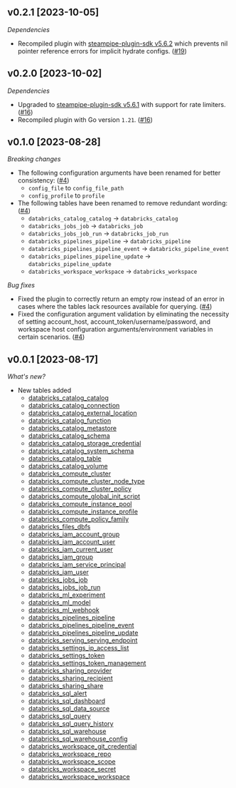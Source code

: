 ## v0.2.1 [2023-10-05]

_Dependencies_

- Recompiled plugin with [steampipe-plugin-sdk v5.6.2](https://github.com/turbot/steampipe-plugin-sdk/blob/main/CHANGELOG.md#v562-2023-10-03) which prevents nil pointer reference errors for implicit hydrate configs. ([#19](https://github.com/turbot/steampipe-plugin-databricks/pull/19))

## v0.2.0 [2023-10-02]

_Dependencies_

- Upgraded to [steampipe-plugin-sdk v5.6.1](https://github.com/turbot/steampipe-plugin-sdk/blob/main/CHANGELOG.md#v561-2023-09-29) with support for rate limiters. ([#16](https://github.com/turbot/steampipe-plugin-databricks/pull/16))
- Recompiled plugin with Go version `1.21`. ([#16](https://github.com/turbot/steampipe-plugin-databricks/pull/16))

## v0.1.0 [2023-08-28]

_Breaking changes_

- The following configuration arguments have been renamed for better consistency: ([#4](https://github.com/turbot/steampipe-plugin-databricks/pull/4))
  - `config_file` to `config_file_path`
  - `config_profile` to `profile`
- The following tables have been renamed to remove redundant wording: ([#4](https://github.com/turbot/steampipe-plugin-databricks/pull/4))
  - `databricks_catalog_catalog` -> `databricks_catalog`
  - `databricks_jobs_job` -> `databricks_job`
  - `databricks_jobs_job_run` -> `databricks_job_run`
  - `databricks_pipelines_pipeline` -> `databricks_pipeline`
  - `databricks_pipelines_pipeline_event` -> `databricks_pipeline_event`
  - `databricks_pipelines_pipeline_update` -> `databricks_pipeline_update`
  - `databricks_workspace_workspace` -> `databricks_workspace`

_Bug fixes_

- Fixed the plugin to correctly return an empty row instead of an error in cases where the tables lack resources available for querying. ([#4](https://github.com/turbot/steampipe-plugin-databricks/pull/4))
- Fixed the configuration argument validation by eliminating the necessity of setting account_host, account_token/username/password, and workspace host configuration arguments/environment variables in certain scenarios. ([#4](https://github.com/turbot/steampipe-plugin-databricks/pull/4))

## v0.0.1 [2023-08-17]

_What's new?_

- New tables added
  - [databricks_catalog_catalog](https://hub.steampipe.io/plugins/turbot/databricks/tables/databricks_catalog_catalog)
  - [databricks_catalog_connection](https://hub.steampipe.io/plugins/turbot/databricks/tables/databricks_catalog_connection)
  - [databricks_catalog_external_location](https://hub.steampipe.io/plugins/turbot/databricks/tables/databricks_catalog_external_location)
  - [databricks_catalog_function](https://hub.steampipe.io/plugins/turbot/databricks/tables/databricks_catalog_function)
  - [databricks_catalog_metastore](https://hub.steampipe.io/plugins/turbot/databricks/tables/databricks_catalog_metastore)
  - [databricks_catalog_schema](https://hub.steampipe.io/plugins/turbot/databricks/tables/databricks_catalog_schema)
  - [databricks_catalog_storage_credential](https://hub.steampipe.io/plugins/turbot/databricks/tables/databricks_catalog_storage_credential)
  - [databricks_catalog_system_schema](https://hub.steampipe.io/plugins/turbot/databricks/tables/databricks_catalog_system_schema)
  - [databricks_catalog_table](https://hub.steampipe.io/plugins/turbot/databricks/tables/databricks_catalog_table)
  - [databricks_catalog_volume](https://hub.steampipe.io/plugins/turbot/databricks/tables/databricks_catalog_volume)
  - [databricks_compute_cluster](https://hub.steampipe.io/plugins/turbot/databricks/tables/databricks_compute_cluster)
  - [databricks_compute_cluster_node_type](https://hub.steampipe.io/plugins/turbot/databricks/tables/databricks_compute_cluster_node_type)
  - [databricks_compute_cluster_policy](https://hub.steampipe.io/plugins/turbot/databricks/tables/databricks_compute_cluster_policy)
  - [databricks_compute_global_init_script](https://hub.steampipe.io/plugins/turbot/databricks/tables/databricks_compute_global_init_script)
  - [databricks_compute_instance_pool](https://hub.steampipe.io/plugins/turbot/databricks/tables/databricks_compute_instance_pool)
  - [databricks_compute_instance_profile](https://hub.steampipe.io/plugins/turbot/databricks/tables/databricks_compute_instance_profile)
  - [databricks_compute_policy_family](https://hub.steampipe.io/plugins/turbot/databricks/tables/databricks_compute_policy_family)
  - [databricks_files_dbfs](https://hub.steampipe.io/plugins/turbot/databricks/tables/databricks_files_dbfs)
  - [databricks_iam_account_group](https://hub.steampipe.io/plugins/turbot/databricks/tables/databricks_iam_account_group)
  - [databricks_iam_account_user](https://hub.steampipe.io/plugins/turbot/databricks/tables/databricks_iam_account_user)
  - [databricks_iam_current_user](https://hub.steampipe.io/plugins/turbot/databricks/tables/databricks_iam_current_user)
  - [databricks_iam_group](https://hub.steampipe.io/plugins/turbot/databricks/tables/databricks_iam_group)
  - [databricks_iam_service_principal](https://hub.steampipe.io/plugins/turbot/databricks/tables/databricks_iam_service_principal)
  - [databricks_iam_user](https://hub.steampipe.io/plugins/turbot/databricks/tables/databricks_iam_user)
  - [databricks_jobs_job](https://hub.steampipe.io/plugins/turbot/databricks/tables/databricks_jobs_job)
  - [databricks_jobs_job_run](https://hub.steampipe.io/plugins/turbot/databricks/tables/databricks_jobs_job_run)
  - [databricks_ml_experiment](https://hub.steampipe.io/plugins/turbot/databricks/tables/databricks_ml_experiment)
  - [databricks_ml_model](https://hub.steampipe.io/plugins/turbot/databricks/tables/databricks_ml_model)
  - [databricks_ml_webhook](https://hub.steampipe.io/plugins/turbot/databricks/tables/databricks_ml_webhook)
  - [databricks_pipelines_pipeline](https://hub.steampipe.io/plugins/turbot/databricks/tables/databricks_pipelines_pipeline)
  - [databricks_pipelines_pipeline_event](https://hub.steampipe.io/plugins/turbot/databricks/tables/databricks_pipelines_pipeline_event)
  - [databricks_pipelines_pipeline_update](https://hub.steampipe.io/plugins/turbot/databricks/tables/databricks_pipelines_pipeline_update)
  - [databricks_serving_serving_endpoint](https://hub.steampipe.io/plugins/turbot/databricks/tables/databricks_serving_serving_endpoint)
  - [databricks_settings_ip_access_list](https://hub.steampipe.io/plugins/turbot/databricks/tables/databricks_settings_ip_access_list)
  - [databricks_settings_token](https://hub.steampipe.io/plugins/turbot/databricks/tables/databricks_settings_token)
  - [databricks_settings_token_management](https://hub.steampipe.io/plugins/turbot/databricks/tables/databricks_settings_token_management)
  - [databricks_sharing_provider](https://hub.steampipe.io/plugins/turbot/databricks/tables/databricks_sharing_provider)
  - [databricks_sharing_recipient](https://hub.steampipe.io/plugins/turbot/databricks/tables/databricks_sharing_recipient)
  - [databricks_sharing_share](https://hub.steampipe.io/plugins/turbot/databricks/tables/databricks_sharing_share)
  - [databricks_sql_alert](https://hub.steampipe.io/plugins/turbot/databricks/tables/databricks_sql_alert)
  - [databricks_sql_dashboard](https://hub.steampipe.io/plugins/turbot/databricks/tables/databricks_sql_dashboard)
  - [databricks_sql_data_source](https://hub.steampipe.io/plugins/turbot/databricks/tables/databricks_sql_data_source)
  - [databricks_sql_query](https://hub.steampipe.io/plugins/turbot/databricks/tables/databricks_sql_query)
  - [databricks_sql_query_history](https://hub.steampipe.io/plugins/turbot/databricks/tables/databricks_sql_query_history)
  - [databricks_sql_warehouse](https://hub.steampipe.io/plugins/turbot/databricks/tables/databricks_sql_warehouse)
  - [databricks_sql_warehouse_config](https://hub.steampipe.io/plugins/turbot/databricks/tables/databricks_sql_warehouse_config)
  - [databricks_workspace_git_credential](https://hub.steampipe.io/plugins/turbot/databricks/tables/databricks_workspace_git_credential)
  - [databricks_workspace_repo](https://hub.steampipe.io/plugins/turbot/databricks/tables/databricks_workspace_repo)
  - [databricks_workspace_scope](https://hub.steampipe.io/plugins/turbot/databricks/tables/databricks_workspace_scope)
  - [databricks_workspace_secret](https://hub.steampipe.io/plugins/turbot/databricks/tables/databricks_workspace_secret)
  - [databricks_workspace_workspace](https://hub.steampipe.io/plugins/turbot/databricks/tables/databricks_workspace_workspace)
